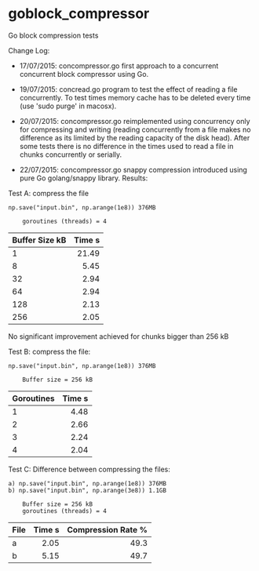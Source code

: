 # goblock_compressor
Go block compression tests

Change Log:

* 17/07/2015: concompressor.go first approach to a concurrent concurrent block compressor using Go.

* 19/07/2015: concread.go program to test the effect of reading a file concurrently. To test times memory cache has to be deleted every time (use 'sudo purge' in macosx).
 
* 20/07/2015: concompressor.go reimplemented using concurrency only for compressing and writing (reading concurrently from a file makes no difference as its limited by the reading capacity of the disk head). After some tests there is no difference in the times used to read a file in chunks concurrently or serially. 

* 22/07/2015: concompressor.go snappy compression introduced using pure Go golang/snappy library. Results:

Test A: compress the file

    np.save("input.bin", np.arange(1e8)) 376MB

        goroutines (threads) = 4

| Buffer Size  kB | Time s  |
| --------------- | -------:|
| 1               | 21.49   |
| 8               | 5.45    |
| 32              | 2.94    |
| 64              | 2.94    |
| 128             | 2.13    |
| 256             | 2.05    |

No significant improvement achieved for chunks bigger than 256 kB

Test B: compress the file:

    np.save("input.bin", np.arange(1e8)) 376MB
 
        Buffer size = 256 kB

| Goroutines      | Time s  |
| --------------- | -------:|
| 1               | 4.48    |
| 2               | 2.66    |
| 3               | 2.24    |
| 4               | 2.04    |

Test C: Difference between compressing the files:

    a) np.save("input.bin", np.arange(1e8)) 376MB
    b) np.save("input.bin", np.arange(3e8)) 1.1GB

        Buffer size = 256 kB
        goroutines (threads) = 4

| File      | Time s  | Compression Rate %  |
| --------- | -------:| -------------------:|
| a         | 2.05    | 49.3                |
| b         | 5.15    | 49.7                |
